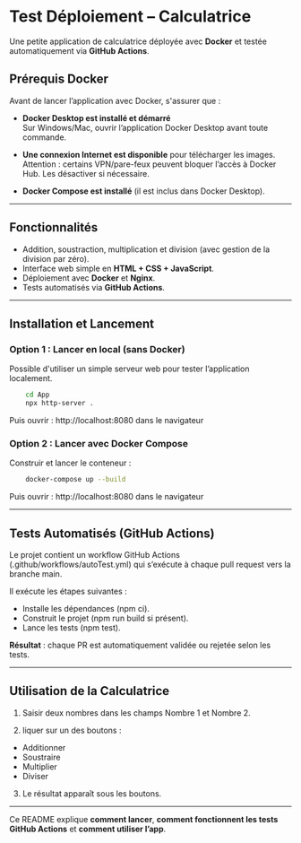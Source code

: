 # Test Déploiement – Calculatrice

Une petite application de calculatrice déployée avec **Docker** et testée automatiquement via **GitHub Actions**.

## Prérequis Docker

Avant de lancer l’application avec Docker, s'assurer que :

- **Docker Desktop est installé et démarré**  
  Sur Windows/Mac, ouvrir l’application Docker Desktop avant toute commande.  

- **Une connexion Internet est disponible** pour télécharger les images.  
  Attention : certains VPN/pare-feux peuvent bloquer l’accès à Docker Hub. Les désactiver si nécessaire.  

- **Docker Compose est installé** (il est inclus dans Docker Desktop). 

---

## Fonctionnalités

- Addition, soustraction, multiplication et division (avec gestion de la division par zéro).
- Interface web simple en **HTML + CSS + JavaScript**.
- Déploiement avec **Docker** et **Nginx**.
- Tests automatisés via **GitHub Actions**.

---

## Installation et Lancement

### Option 1 : Lancer en local (sans Docker)
Possible d'utiliser un simple serveur web pour tester l’application localement.

```bash
    cd App
    npx http-server .
```
Puis ouvrir : http://localhost:8080 dans le navigateur

### Option 2 : Lancer avec Docker Compose
Construir et lancer le conteneur :
```bash
    docker-compose up --build
```
Puis ouvrir : http://localhost:8080 dans le navigateur

---

## Tests Automatisés (GitHub Actions)
Le projet contient un workflow GitHub Actions (.github/workflows/autoTest.yml) qui s’exécute à chaque pull request vers la branche main.

Il exécute les étapes suivantes :

- Installe les dépendances (npm ci).
- Construit le projet (npm run build si présent).
- Lance les tests (npm test).

**Résultat** : chaque PR est automatiquement validée ou rejetée selon les tests.

---

## Utilisation de la Calculatrice
1. Saisir deux nombres dans les champs Nombre 1 et Nombre 2.

2. liquer sur un des boutons :

- Additionner
- Soustraire
- Multiplier
- Diviser

3. Le résultat apparaît sous les boutons.

---

Ce README explique **comment lancer**, **comment fonctionnent les tests GitHub Actions** et **comment utiliser l’app**.  